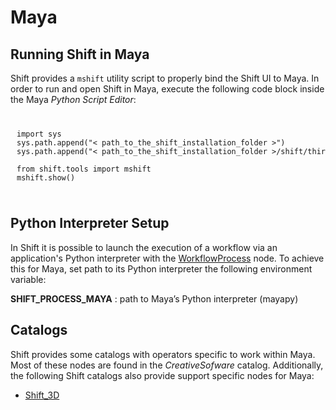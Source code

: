 # Maya

## Running Shift in Maya

Shift provides a `mshift` utility script to properly bind the Shift UI to Maya. In order to run and open Shift in Maya, execute the following code block inside the Maya *Python Script Editor*:

<pre style="margin: 10px 0; padding: 10px;">
  <code style="white-space: pre">
import sys
sys.path.append("&lt path_to_the_shift_installation_folder &gt")
sys.path.append("&lt path_to_the_shift_installation_folder &gt/shift/thirdparty/python/Lib/site-packages")

from shift.tools import mshift
mshift.show()
  </code>
</pre>

## Python Interpreter Setup
In Shift it is possible to launch the execution of a workflow via an application's Python interpreter with the [WorkflowProcess](../reference/nodes/workflow/#workflowProcess-node) node. To achieve this for Maya, set path to its Python interpreter the following environment variable:

**SHIFT_PROCESS_MAYA** : path to Maya’s Python interpreter (mayapy)

## Catalogs

Shift provides some catalogs with operators specific to work within Maya. Most of these nodes are found in the *CreativeSofware* catalog. Additionally, the following Shift catalogs also provide support specific nodes for Maya:

* [Shift_3D](https://github.com/Inbibo/Shift_3D)

<!-- ### Examples
This section is reserved to an example video of how to use Shift in Maya.
 -->


